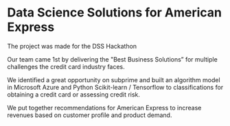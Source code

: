 # Data Science Solutions for American Express

The project was made for the DSS Hackathon

Our team came 1st by delivering the "Best Business Solutions” for multiple challenges the credit card industry faces. 

We identified a great opportunity on subprime and built an algorithm model in Microsoft Azure and Python Scikit-learn / Tensorflow to classifications for obtaining a credit card or assessing credit risk.

We put together recommendations for American Express to increase revenues based on customer profile and product demand.
